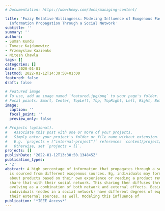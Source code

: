 ```yaml
---
# Documentation: https://wowchemy.com/docs/managing-content/

title: 'Fuzzy Relative Willingness: Modeling Influence of Exogenous Factors in Driving
  Information Propagation Through a Social Network'
subtitle: ''
summary: ''
authors:
- Suman Kundu
- Tomasz Kajdanowicz
- Przemyslaw Kazienko
- Nitesh Chawla
tags: []
categories: []
date: 2020-01-01
lastmod: 2022-01-12T14:30:50+01:00
featured: false
draft: false

# Featured image
# To use, add an image named `featured.jpg/png` to your page's folder.
# Focal points: Smart, Center, TopLeft, Top, TopRight, Left, Right, BottomLeft, Bottom, BottomRight.
image:
  caption: ''
  focal_point: ''
  preview_only: false

# Projects (optional).
#   Associate this post with one or more of your projects.
#   Simply enter your project's folder or file name without extension.
#   E.g. `projects = ["internal-project"]` references `content/project/deep-learning/index.md`.
#   Otherwise, set `projects = []`.
projects: []
publishDate: '2022-01-12T13:30:50.134845Z'
publication_types:
- '2'
abstract: A high percentage of information that propagates through a social network
  is sourced from different exogenous sources. Eg, individuals may form their opinions
  about products based on their own experience or reading a product review, and then
  share that with their social network. This sharing then diffuses through the network,
  evolving as a combination of both network and external effects. Besides, different
  individuals (nodes in a social network) have different degrees of exposition to
  their external sources, as well. Modeling this influence of
publication: '*IEEE Access*'
---
```

